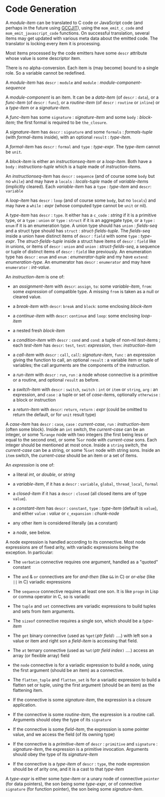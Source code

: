 <!-- -*- markdown -*- -->
# Code Generation

A *module-item* can be translated to C code or JavaScript code (and
perhaps in the future using [GCCJIT][]), using the `mom_emit_c_code`
and `mom_emit_javascript_code` functions. On successful translation,
several items may get updated with various meta data about the emitted
code. The translator is locking every item it is processing.

Most items processed by the code emitters have some `descr` attribute whose value is some descriptor item.

There is no alpha-conversion. Each item is (may become) bound to a single role. So
a variable cannot be redefined.

A *module-item* has `descr` : `module` and `module` :
*module-component-sequence*

A *module-component* is an item. It can be a *data-item* (of `descr` :
`data`), or a *func-item* (of `descr` : `func`), or a *routine-item*
(of `descr` : `routine` or `inline`) or a *type-item* or a *signature-item*.

A *func-item* has some `signature` : *signature-item* and some `body` : *block-item*; the first formal is required to be `the_closure`.

A *signature-item* has `descr` : `signature` and some `formals` :
*formals-tuple* (with *formal-item*s inside), with an optional
`result` : *type-item*.

A *formal-item* has `descr` : `formal` and `type` : *type-expr*. The *type-item* cannot be `unit`.

A *block-item* is either an *instructionseq-item* or a *loop-item*. Both have
a `body` : *instructions-tuple* which is a tuple made of
*instruction-item*s.

An *instructionseq-item* has `descr` : `sequence` (and of course some
`body` but no `while`) and may have a `locals` : *locals-tuple* made of
*variable-item*s (implicitly cleared). Each *variable-item* has a
`type` : *type-item* and `descr`: `variable`

A *loop-item* has `descr` : `loop` (and of course some `body`, but no
`locals`) and may have a `while` : *expr* (whose computed type cannot
be `unit` or nil).

A *type-item* has `descr` : `type`. It either has a `c_code` :
*string* if it is a primitive type, or a `type` : `union` or `type` :
`struct` if it is an aggregate type, or a `type` : `enum` if it is an
enumeration type. A union type should has `union` : *fields-seq* and a
struct type should has `struct` : *struct-fields-tuple*. The
*fields-seq* inside a union have distinct items of `descr` : `field`
with some `type` : *type-expr*. The *struct-fields-tuple* inside a
struct have items of `descr` : `field` like in unions, or items of
`descr` : `union` and `union` : *struct-fields-seq*, a sequence or
tuple of distinct items of `descr` : `field` like previously.  An
enumeration type has `descr` : `enum` and `enum` : *enumerator-tuple*
and my have `extend`: *enumeration-type*.  An enumerator has `descr` :
`enumerator` and may have `enumerator` : *int-value*.


An *instruction-item* is one of:

* an *assignment-item* with `descr`: `assign`, `to`: some
  *variable-item*, `from`: some *expression* of compatible type. A
  missing `from` is taken as a null or cleared value.

* a *break-item* with `descr`: `break` and `block`: some enclosing *block-item*

* a *continue-item* with  `descr`: `continue` and `loop`: some enclosing *loop-item*

* a nested fresh *block-item* 

* a *condition-item* with `descr` : `cond` and `cond`: a tuple of
non-nil *test-item*s ; each *test-item* has `descr`: `test`, `test`:
*expression*, `then`: *instruction-item*

* a *call-item* with `descr` : `call`, `call`: *signature-item*, `func`
: an expression giving the function to call, an optional `result` : a
variable item or tuple of variables; the call arguments are the
components of the instruction.

* a *run-item* with `descr` : `run`, `run` : a node whose connective
is a primitive or a routine, and optional `result` as before.

* a *switch-item* with `descr` : `switch`, `switch` : `int` or `item` or
`string`, `arg` : an expression, and `case` : a tuple or set of
*case-item*s, optionally `otherwise` : a block or instruction

* a *return-item* with `descr`: `return`, `return` : *expr* (could be
  omitted to return the default, or for `unit` result type)

A *case-item* has `descr` : `case`, `case` : *current-case*, `run` :
*instruction-item* (often some block). Inside an `int` switch, the
*current-case* can be an integer, or some %`range` node with two
integers (the first being less or equal to the second one), or some
%`or` node with *current-case* sons. Each integer should be mentioned
at most once. Inside a `string` switch, the *current-case* can be a
string, or some %`set` node with string sons. Inside an `item` switch,
the *current-case* should be an item or a set of items.

An *expression* is one of:

* a literal *int*, or *double*, or *string*

* a *variable-item*, if it has a `descr` : `variable`, `global`, `thread_local`, `formal`

* a *closed-item* if it has a `descr` : `closed` (all closed items are
of type `value`).

* a *constant-item* has `descr` : `constant`, `type` : *type-item*
  (default is `value`), and either `value` : *value* or
  `c_expansion` : *chunk-node*

* any other item is considered literally (as a constant)

* a *node*, see below.


A node expression is handled according to its connective. Most node
expressions are of fixed arity, with variadic expressions being the
exception. In particular:

* The `verbatim` connective requires one argument, handled as a "quoted" constant

* The `and` & `or` connectives are for *and-then* (like `&&` in C) or
  *or-else* (like `||` in C) variadic expressions

* The `sequence` connective requires at least one son. It is like
  `progn` in Lisp or comma operator in C, so is variadic

* The `tuple` and `set` connectives are variadic expressions to build
  tuples and sets from item arguments.

* The `sizeof` connective requires a single son, which should be a *type-item*

* The `get` binary connective (used as `%get(`*ptr* *field*`)` ....)
  with left son a value or item and right son a *field-item* is
  accessing that field.

* The `at` ternary connective (used as `%at(`*ptr* *field* *index*`)` ....)
access an array (or flexible array) field

* the `node` connective is for a variadic expression to build a node,
  using the first argument (should be an item) as a connective.

* The `flatten_tuple` and `flatten_set` is for a variadic expression
  to build a flatten set or tuple, using the first argument (should be
  an item) as the flattening item.

* If the connective is some *signature-item*, the expression is a closure application.

* If the connective is some *routine-item*, the expression is a
  routine call. Arguments should obey the type of its `signature`

* If the connective is some *field-item*, the expression is some
  pointer value, and we access the field (of its owning type)

* If the connective is a *primitive-item* of `descr` : `primitive` and
  `signature` : *signature-item*, the expression is a primitive
  invocation.  Arguments should obey the type of its *signature-item*

* If the connective is a *type-item* of `descr` : `type`, the node
  expression should be of arity one, and it is a cast to that
  *type-item*

A *type-expr* is either some *type-item* or a unary node of connective
`pointer` (for data pointers), the son being some *type-expr*, or of
connective `signature` (for function pointer), the son being some
*signature-item*.

[GCCJIT]: http://gcc.gnu.org/onlinedocs/jit/

